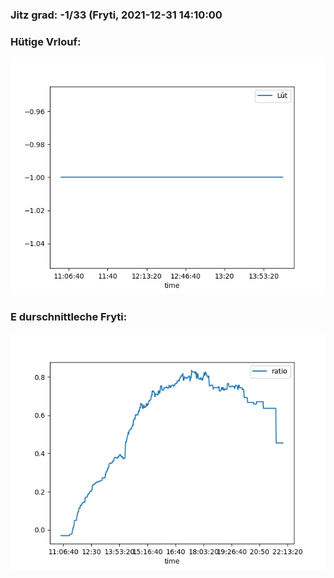 ### Jitz grad: -1/33 (Fryti, 2021-12-31 14:10:00

### Hütige Vrlouf:
![Graph](Today.png)

### E durschnittleche Fryti:
![Graph](Fryti.png)